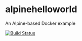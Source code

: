 # alpinehelloworld
An Alpine-based Docker example

[![Build Status](http://ip10-0-0-3-bsu2msf734ug0cfcege0-8080.direct.docker.labs.eazytraining.fr/job/deploiement/badge/icon)](http://ip10-0-0-3-bsu2msf734ug0cfcege0-8080.direct.docker.labs.eazytraining.fr/job/deploiement/)
